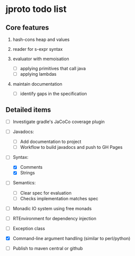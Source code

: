 # jproto todo list

## Core features

1. hash-cons heap and values

2. reader for s-expr syntax

3. evaluator with memoisation

    * [ ] applying primitives that call java
    * [ ] applying lambdas

4. maintain documentation

    * [ ] identify gaps in the specification

## Detailed items

* [ ] Investigate gradle's JaCoCo coverage plugin
* [ ] Javadocs:
  * [ ] Add documentation to project
  * [ ] Workflow to build javadocs and push to GH Pages
* [ ] Syntax:
  * [x] Comments
  * [x] Strings
* [ ] Semantics:
  * [ ] Clear spec for evaluation
  * [ ] Checks implementation matches spec
* [ ] Monadic IO system using free monads
* [ ] RTEnvironment for dependency injection
* [ ] Exception class
* [x] Command-line argument handling (similar to perl/python)
* [ ] Publish to maven central or github

